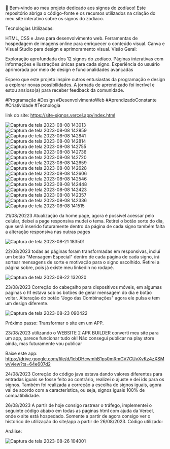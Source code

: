 🌟 Bem-vindo ao meu projeto dedicado aos signos do zodíaco! Este repositório abriga o código-fonte e os recursos utilizados na criação do meu site interativo sobre os signos do zodíaco.

Tecnologias Utilizadas:

HTML, CSS e Java para desenvolvimento web.
Ferramentas de hospedagem de imagens online para enriquecer o conteúdo visual.
Canva e Visual Studio para design e aprimoramento visual.
Visão Geral:

Exploração aprofundada dos 12 signos do zodíaco.
Páginas interativas com informações e ilustrações únicas para cada signo.
Experiência do usuário aprimorada por meio de design e funcionalidades avançadas


Espero que este projeto inspire outros entusiastas da programação e design a explorar novas possibilidades. A jornada de aprendizado foi incrível e estou ansioso(a) para receber feedback da comunidade.

#Programação #Design #DesenvolvimentoWeb #AprendizadoConstante #Criatividade #Tecnologia

link do site: https://site-signos.vercel.app/index.html


![Captura de tela 2023-08-08 143013](https://github.com/GleisonAmorim/Site-Signos/assets/54336609/c8cb52ed-0c90-4f0b-9543-25ef869c916a)
![Captura de tela 2023-08-08 142859](https://github.com/GleisonAmorim/Site-Signos/assets/54336609/d020b62e-3838-448a-a69c-10c9aa893bd5)
![Captura de tela 2023-08-08 142841](https://github.com/GleisonAmorim/Site-Signos/assets/54336609/2f15b449-7d53-4980-bedb-bcb2c0067f3e)
![Captura de tela 2023-08-08 142814](https://github.com/GleisonAmorim/Site-Signos/assets/54336609/481756cf-05cd-45d5-900b-39b81565b797)
![Captura de tela 2023-08-08 142755](https://github.com/GleisonAmorim/Site-Signos/assets/54336609/84b469fc-c6c9-43ae-982c-06c96357d798)
![Captura de tela 2023-08-08 142736](https://github.com/GleisonAmorim/Site-Signos/assets/54336609/ca82ef82-8a2d-40c7-8f38-1d3c183ea6f8)
![Captura de tela 2023-08-08 142720](https://github.com/GleisonAmorim/Site-Signos/assets/54336609/575a57b0-4a34-40e4-99bb-e27922cea01d)
![Captura de tela 2023-08-08 142659](https://github.com/GleisonAmorim/Site-Signos/assets/54336609/e4c0dedb-9295-4ec6-977f-f208afd2a953)
![Captura de tela 2023-08-08 142628](https://github.com/GleisonAmorim/Site-Signos/assets/54336609/ccf61948-d655-4de5-8e8d-e0eb42a38c9e)
![Captura de tela 2023-08-08 142606](https://github.com/GleisonAmorim/Site-Signos/assets/54336609/16663479-ea5d-43e4-8deb-1d4c0db5a01c)
![Captura de tela 2023-08-08 142546](https://github.com/GleisonAmorim/Site-Signos/assets/54336609/e03b1ab4-1e38-47dc-835b-3dd316a85287)
![Captura de tela 2023-08-08 142448](https://github.com/GleisonAmorim/Site-Signos/assets/54336609/e905f89a-d929-4314-a3ee-83c42ed22a6e)
![Captura de tela 2023-08-08 142423](https://github.com/GleisonAmorim/Site-Signos/assets/54336609/846d0289-8266-4b53-9773-f619d263fbe7)
![Captura de tela 2023-08-08 142357](https://github.com/GleisonAmorim/Site-Signos/assets/54336609/802d7bb3-f855-4de3-bb10-a7cbce2ac297)
![Captura de tela 2023-08-08 142336](https://github.com/GleisonAmorim/Site-Signos/assets/54336609/2697dd7e-593a-48c8-9aec-4ca9eac42d05)
![Captura de tela 2023-08-08 141515](https://github.com/GleisonAmorim/Site-Signos/assets/54336609/62565377-21dc-48f8-849a-354acc7f3917)


21/08/20223 Atualização da home page, agora é possível acessar pelo celular, deixei a page responsiva mudei o tema. Retirei o botão sorte do dia, que será inserido futuramente dentro da página de cada signo também falta a alteração responsiva nas outras pages

![Captura de tela 2023-08-21 183501](https://github.com/GleisonAmorim/Site-Signos/assets/54336609/c8a89fbc-23b0-4cec-bf40-ab8239bd35e8)


22/08/2023 todas as páginas foram transformadas em responsivas, incluí um botão "Mensagem Especial" dentro de cada página de cada signo, irá sortear mensagens de sorte e motivação para o signo escolhido. Retirei a página sobre, pois já existe meu linkedin no rodapé.

![Captura de tela 2023-08-22 132020](https://github.com/GleisonAmorim/Site-Signos/assets/54336609/235ad49a-19f1-418b-8b83-855aa424cbf6)

23/08/2023 Correção do cabeçalho para dispositivos móveis, em algumas paginas o h1 estava sob os botões de gerar mensagem do dia e botão voltar. Alteração do botão "Jogo das Combinações" agora ele pulsa e tem um design diferente. 

![Captura de tela 2023-08-23 090422](https://github.com/GleisonAmorim/Site-Signos/assets/54336609/d829e558-47bd-423e-9e0b-268ae4fc0bf1)


Próximo passo: Transformar o site em um APP.

23/08/2023 utilizando o WEBSITE 2 APK BUILDER convertí meu site para um app, parece funcionar tudo ok! Não consegui publicar na play store ainda, mas futuramente vou publicar 


Baixe este app: https://drive.google.com/file/d/1cbDHcwmhB1ps0mRmGV7CUvXvKz4zXSMw/view?ts=64e607d2

24/08/2023 Correção do código java estava dando valores diferentes para entradas iguais se fosse feito ao contrário, realizei o ajuste e dei ids para os signos. Também foi realizada a correção a escolha de signos iguais, agora vai de acordo com a característica, ou seja, signos iguais 100% de compatibilidade.

26/08/2023 A partir de hoje consigo rastrear o tráfego, implementei o seguinte código abaixo em todas as páginas html com ajuda da Vercel, onde o site está hospedado.
Somente a partir de agora consigo ver o historico de utilização do site/app a partir de 26/08/2023.
Código utilizado:

<script>
  window.va = window.va || function () { (window.vaq = window.vaq || []).push(arguments); };
</script>
<script defer src="/_vercel/insights/script.js"></script>

Análise:

![Captura de tela 2023-08-26 104001](https://github.com/GleisonAmorim/APP-Site-Signos/assets/54336609/07cd745d-50b8-46d5-a8ca-5361231544f4)




